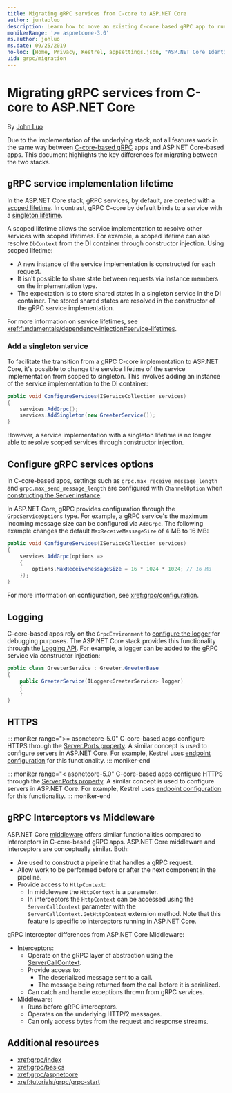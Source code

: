 ```yaml
---
title: Migrating gRPC services from C-core to ASP.NET Core
author: juntaoluo
description: Learn how to move an existing C-core based gRPC app to run on top of ASP.NET Core stack.
monikerRange: '>= aspnetcore-3.0'
ms.author: johluo
ms.date: 09/25/2019
no-loc: [Home, Privacy, Kestrel, appsettings.json, "ASP.NET Core Identity", cookie, Cookie, Blazor, "Blazor Server", "Blazor WebAssembly", "Identity", "Let's Encrypt", Razor, SignalR]
uid: grpc/migration
---
```

# Migrating gRPC services from C-core to ASP.NET Core

By [John Luo](https://github.com/juntaoluo)

Due to the implementation of the underlying stack, not all features work in the same way between [C-core-based gRPC](https://grpc.io/blog/grpc-stacks) apps and ASP.NET Core-based apps. This document highlights the key differences for migrating between the two stacks.

## gRPC service implementation lifetime

In the ASP.NET Core stack, gRPC services, by default, are created with a [scoped lifetime](xref:fundamentals/dependency-injection#service-lifetimes). In contrast, gRPC C-core by default binds to a service with a [singleton lifetime](xref:fundamentals/dependency-injection#service-lifetimes).

A scoped lifetime allows the service implementation to resolve other services with scoped lifetimes. For example, a scoped lifetime can also resolve `DbContext` from the DI container through constructor injection. Using scoped lifetime:

* A new instance of the service implementation is constructed for each request.
* It isn't possible to share state between requests via instance members on the implementation type.
* The expectation is to store shared states in a singleton service in the DI container. The stored shared states are resolved in the constructor of the gRPC service implementation.

For more information on service lifetimes, see <xref:fundamentals/dependency-injection#service-lifetimes>.

### Add a singleton service

To facilitate the transition from a gRPC C-core implementation to ASP.NET Core, it's possible to change the service lifetime of the service implementation from scoped to singleton. This involves adding an instance of the service implementation to the DI container:

```csharp
public void ConfigureServices(IServiceCollection services)
{
    services.AddGrpc();
    services.AddSingleton(new GreeterService());
}
```

However, a service implementation with a singleton lifetime is no longer able to resolve scoped services through constructor injection.

## Configure gRPC services options

In C-core-based apps, settings such as `grpc.max_receive_message_length` and `grpc.max_send_message_length` are configured with `ChannelOption` when [constructing the Server instance](https://grpc.io/grpc/csharp/api/Grpc.Core.Server.html#Grpc_Core_Server__ctor_System_Collections_Generic_IEnumerable_Grpc_Core_ChannelOption__).

In ASP.NET Core, gRPC provides configuration through the `GrpcServiceOptions` type. For example, a gRPC service's the maximum incoming message size can be configured via `AddGrpc`. The following example changes the default `MaxReceiveMessageSize` of 4 MB to 16 MB:

```csharp
public void ConfigureServices(IServiceCollection services)
{
    services.AddGrpc(options =>
    {
        options.MaxReceiveMessageSize = 16 * 1024 * 1024; // 16 MB
    });
}
```

For more information on configuration, see <xref:grpc/configuration>.

## Logging

C-core-based apps rely on the `GrpcEnvironment` to [configure the logger](https://grpc.io/grpc/csharp/api/Grpc.Core.GrpcEnvironment.html?q=size#Grpc_Core_GrpcEnvironment_SetLogger_Grpc_Core_Logging_ILogger_) for debugging purposes. The ASP.NET Core stack provides this functionality through the [Logging API](xref:fundamentals/logging/index). For example, a logger can be added to the gRPC service via constructor injection:

```csharp
public class GreeterService : Greeter.GreeterBase
{
    public GreeterService(ILogger<GreeterService> logger)
    {
    }
}
```

## HTTPS

::: moniker range=">= aspnetcore-5.0"
C-core-based apps configure HTTPS through the [Server.Ports property](https://grpc.io/grpc/csharp/api/Grpc.Core.Server.html#Grpc_Core_Server_Ports). A similar concept is used to configure servers in ASP.NET Core. For example, Kestrel uses [endpoint configuration](xref:fundamentals/servers/kestrel/endpoints) for this functionality.
::: moniker-end

::: moniker range="< aspnetcore-5.0"
C-core-based apps configure HTTPS through the [Server.Ports property](https://grpc.io/grpc/csharp/api/Grpc.Core.Server.html#Grpc_Core_Server_Ports). A similar concept is used to configure servers in ASP.NET Core. For example, Kestrel uses [endpoint configuration](xref:fundamentals/servers/kestrel#endpoint-configuration) for this functionality.
::: moniker-end

## gRPC Interceptors vs Middleware

ASP.NET Core [middleware](xref:fundamentals/middleware/index) offers similar functionalities compared to interceptors in C-core-based gRPC apps. ASP.NET Core middleware and interceptors are conceptually similar. Both:

* Are used to construct a pipeline that handles a gRPC request.
* Allow work to be performed before or after the next component in the pipeline.
* Provide access to `HttpContext`:
  * In middleware the `HttpContext` is a parameter.
  * In interceptors the `HttpContext` can be accessed using the `ServerCallContext` parameter with the `ServerCallContext.GetHttpContext` extension method. Note that this feature is specific to interceptors running in ASP.NET Core.

gRPC Interceptor differences from ASP.NET Core Middleware:

* Interceptors:
  * Operate on the gRPC layer of abstraction using the [ServerCallContext](https://grpc.io/grpc/csharp/api/Grpc.Core.ServerCallContext.html).
  * Provide access to:
    * The deserialized message sent to a call.
    * The message being returned from the call before it is serialized.
  * Can catch and handle exceptions thrown from gRPC services.
* Middleware:
  * Runs before gRPC interceptors.
  * Operates on the underlying HTTP/2 messages.
  * Can only access bytes from the request and response streams.

## Additional resources

* <xref:grpc/index>
* <xref:grpc/basics>
* <xref:grpc/aspnetcore>
* <xref:tutorials/grpc/grpc-start>
